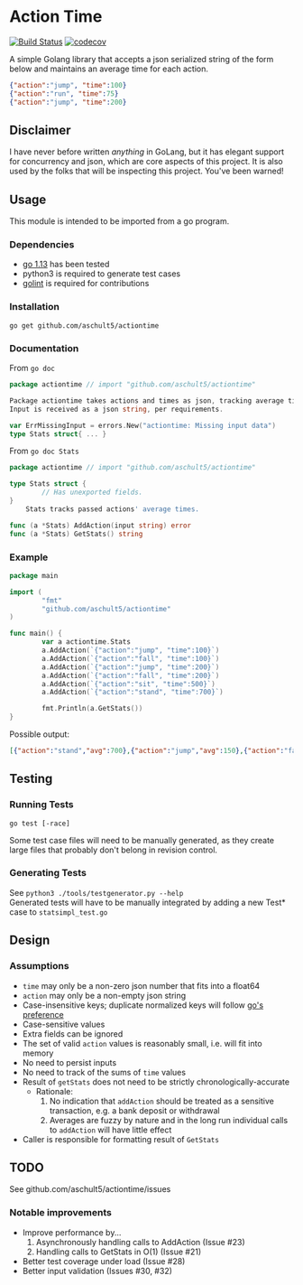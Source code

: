 # Action Time
[![Build Status](https://travis-ci.com/aschult5/actiontime.svg?branch=master)](https://travis-ci.com/aschult5/actiontime)
[![codecov](https://codecov.io/gh/aschult5/actiontime/branch/master/graph/badge.svg)](https://codecov.io/gh/aschult5/actiontime)

A simple Golang library that accepts a json serialized string of the form below and maintains an average time for each action.
```json
{"action":"jump", "time":100}
{"action":"run", "time":75}
{"action":"jump", "time":200}
```

## Disclaimer
I have never before written *anything* in GoLang, but it has elegant support for concurrency and json, which are core aspects of this project. It is also used by the folks that will be inspecting this project. You've been warned!

## Usage
This module is intended to be imported from a go program.

### Dependencies
* [go 1.13](https://golang.org/dl/) has been tested
* python3 is required to generate test cases
* [golint](https://github.com/golang/lint) is required for contributions

### Installation
`go get github.com/aschult5/actiontime`

### Documentation
From `go doc`
```go
package actiontime // import "github.com/aschult5/actiontime"

Package actiontime takes actions and times as json, tracking average times.
Input is received as a json string, per requirements.

var ErrMissingInput = errors.New("actiontime: Missing input data")
type Stats struct{ ... }
```

From `go doc Stats`
```go
package actiontime // import "github.com/aschult5/actiontime"

type Stats struct {
        // Has unexported fields.
}
    Stats tracks passed actions' average times.

func (a *Stats) AddAction(input string) error
func (a *Stats) GetStats() string
```

### Example
```go
package main

import (
        "fmt"
        "github.com/aschult5/actiontime"
)

func main() {
        var a actiontime.Stats
        a.AddAction(`{"action":"jump", "time":100}`)
        a.AddAction(`{"action":"fall", "time":100}`)
        a.AddAction(`{"action":"jump", "time":200}`)
        a.AddAction(`{"action":"fall", "time":200}`)
        a.AddAction(`{"action":"sit", "time":500}`)
        a.AddAction(`{"action":"stand", "time":700}`)

        fmt.Println(a.GetStats())
}
```
Possible output:
```json
[{"action":"stand","avg":700},{"action":"jump","avg":150},{"action":"fall","avg":150},{"action":"sit","avg":500}]
```

## Testing
### Running Tests
`go test [-race]`

Some test case files will need to be manually generated, as they create large files that probably don't belong in revision control.

### Generating Tests
See `python3 ./tools/testgenerator.py --help`  
Generated tests will have to be manually integrated by adding a new Test\* case to `statsimpl_test.go`

## Design
### Assumptions
* `time` may only be a non-zero json number that fits into a float64
* `action` may only be a non-empty json string
* Case-insensitive keys; duplicate normalized keys will follow [go's preference](https://blog.golang.org/json-and-go)
* Case-sensitive values
* Extra fields can be ignored
* The set of valid `action` values is reasonably small, i.e. will fit into memory
* No need to persist inputs
* No need to track of the sums of `time` values
* Result of `getStats` does not need to be strictly chronologically-accurate
  * Rationale:
    1. No indication that `addAction` should be treated as a sensitive transaction, e.g. a bank deposit or withdrawal
    2. Averages are fuzzy by nature and in the long run individual calls to `addAction` will have little effect
* Caller is responsible for formatting result of `GetStats`

## TODO
See github.com/aschult5/actiontime/issues

### Notable improvements
* Improve performance by...
  1. Asynchronously handling calls to AddAction (Issue #23)
  2. Handling calls to GetStats in O(1) (Issue #21)
* Better test coverage under load (Issue #28)
* Better input validation (Issues #30, #32)
